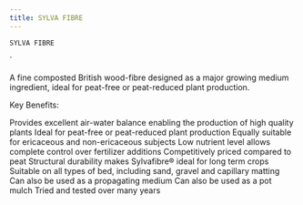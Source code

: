 ```yaml
---
title: SYLVA FIBRE
---
```

`SYLVA FIBRE`

`

A fine composted British wood-fibre designed as a major growing medium ingredient, ideal for peat-free or peat-reduced plant production.

Key Benefits:

Provides excellent air-water balance enabling the production of high quality plants
Ideal for peat-free or peat-reduced plant production
Equally suitable for ericaceous and non-ericaceous subjects
Low nutrient level allows complete control over fertilizer additions
Competitively priced compared to peat
Structural durability makes Sylvafibre® ideal for long term crops
Suitable on all types of bed, including sand, gravel and capillary matting
Can also be used as a propagating medium
Can also be used as a pot mulch
Tried and tested over many years
 